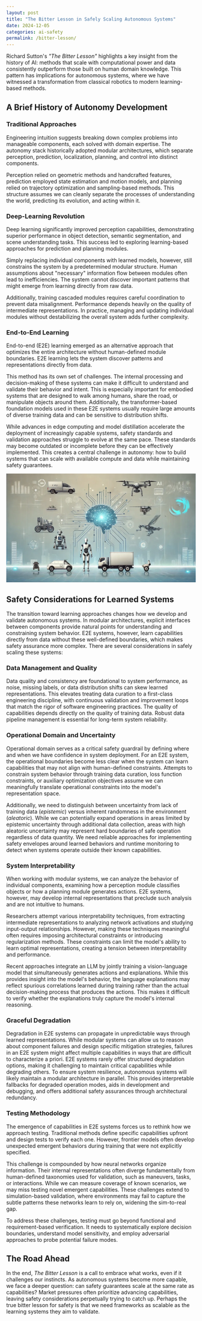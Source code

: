 ```yaml
---
layout: post
title: "The Bitter Lesson in Safely Scaling Autonomous Systems"
date: 2024-12-05
categories: ai-safety
permalink: /bitter-lesson/
---
```

Richard Sutton's *"The Bitter Lesson"* highlights a key insight from the history of AI: methods that scale with computational power and data consistently outperform those built on human domain knowledge. This pattern has implications for autonomous systems, where we have witnessed a transformation from classical robotics to modern learning-based methods.

## A Brief History of Autonomy Development

### Traditional Approaches

Engineering intuition suggests breaking down complex problems into manageable components, each solved with domain expertise. The autonomy stack historically adopted modular architectures, which separate perception, prediction, localization, planning, and control into distinct components.

Perception relied on geometric methods and handcrafted features, prediction employed state estimation and motion models, and planning relied on trajectory optimization and sampling-based methods. This structure assumes we can cleanly separate the processes of understanding the world, predicting its evolution, and acting within it.

### Deep-Learning Revolution

Deep learning significantly improved perception capabilities, demonstrating superior performance in object detection, semantic segmentation, and scene understanding tasks. This success led to exploring learning-based approaches for prediction and planning modules.

Simply replacing individual components with learned models, however, still constrains the system by a predetermined modular structure. Human assumptions about "necessary" information flow between modules often lead to inefficiencies. The system cannot discover important patterns that might emerge from learning directly from raw data.

Additionally, training cascaded modules requires careful coordination to prevent data misalignment. Performance depends heavily on the quality of intermediate representations. In practice, managing and updating individual modules without destabilizing the overall system adds further complexity.

### End-to-End Learning

End-to-end (E2E) learning emerged as an alternative approach that optimizes the entire architecture without human-defined module boundaries. E2E learning lets the system discover patterns and representations directly from data.

This method has its own set of challenges. The internal processing and decision-making of these systems can make it difficult to understand and validate their behavior and intent. This is especially important for embodied systems that are designed to walk among humans, share the road, or manipulate objects around them. Additionally, the transformer-based foundation models used in these E2E systems usually require large amounts of diverse training data and can be sensitive to distribution shifts.

While advances in edge computing and model distillation accelerate the deployment of increasingly capable systems, safety standards and validation approaches struggle to evolve at the same pace. These standards may become outdated or incomplete before they can be effectively implemented. This creates a central challenge in autonomy: how to build systems that can scale with available compute and data while maintaining safety guarantees.

![Neural Autonomous Systems](/assets/images/neural_autonomous_systems.png)


## Safety Considerations for Learned Systems

The transition toward learning approaches changes how we develop and validate autonomous systems. In modular architectures, explicit interfaces between components provide natural points for understanding and constraining system behavior. E2E systems, however, learn capabilities directly from data without these well-defined boundaries, which makes safety assurance more complex. There are several considerations in safely scaling these systems:

### Data Management and Quality

Data quality and consistency are foundational to system performance, as noise, missing labels, or data distribution shifts can skew learned representations. This elevates treating data curation to a first-class engineering discipline, with continuous validation and improvement loops that match the rigor of software engineering practices. The quality of capabilities depends directly on the quality of training data. Robust data pipeline management is essential for long-term system reliability.

### Operational Domain and Uncertainty

Operational domain serves as a critical safety guardrail by defining where and when we have confidence in system deployment. For an E2E system, the operational boundaries become less clear when the system can learn capabilities that may not align with human-defined constraints. Attempts to constrain system behavior through training data curation, loss function constraints, or auxiliary optimization objectives assume we can meaningfully translate operational constraints into the model's representation space.

Additionally, we need to distinguish between uncertainty from lack of training data (*epistemic*) versus inherent randomness in the environment (*aleatoric*). While we can potentially expand operations in areas limited by epistemic uncertainty through additional data collection, areas with high aleatoric uncertainty may represent hard boundaries of safe operation regardless of data quantity. We need reliable approaches for implementing safety envelopes around learned behaviors and runtime monitoring to detect when systems operate outside their known capabilities.

### System Interpretability

When working with modular systems, we can analyze the behavior of individual components, examining how a perception module classifies objects or how a planning module generates actions. E2E systems, however, may develop internal representations that preclude such analysis and are not intuitive to humans.

Researchers attempt various interpretability techniques, from extracting intermediate representations to analyzing network activations and studying input-output relationships. However, making these techniques meaningful often requires imposing architectural constraints or introducing regularization methods. These constraints can limit the model's ability to learn optimal representations, creating a tension between interpretability and performance.

Recent approaches integrate an LLM by jointly training a vision-language model that simultaneously generates actions and explanations. While this provides insight into the model's behavior, the language explanations may reflect spurious correlations learned during training rather than the actual decision-making process that produces the actions. This makes it difficult to verify whether the explanations truly capture the model's internal reasoning.

### Graceful Degradation

Degradation in E2E systems can propagate in unpredictable ways through learned representations. While modular systems can allow us to reason about component failures and design specific mitigation strategies, failures in an E2E system might affect multiple capabilities in ways that are difficult to characterize a priori. E2E systems rarely offer structured degradation options, making it challenging to maintain critical capabilities while degrading others. To ensure system resilience, autonomous systems will likely maintain a modular architecture in parallel. This provides interpretable fallbacks for degraded operation modes, aids in development and debugging, and offers additional safety assurances through architectural redundancy.

### Testing Methodology

The emergence of capabilities in E2E systems forces us to rethink how we approach testing. Traditional methods define specific capabilities upfront and design tests to verify each one. However, frontier models often develop unexpected emergent behaviors during training that were not explicitly specified.

This challenge is compounded by how neural networks organize information. Their internal representations often diverge fundamentally from human-defined taxonomies used for validation, such as maneuvers, tasks, or interactions. While we can measure coverage of known scenarios, we may miss testing novel emergent capabilities. These challenges extend to simulation-based validation, where environments may fail to capture the subtle patterns these networks learn to rely on, widening the sim-to-real gap.

To address these challenges, testing must go beyond functional and requirement-based verification. It needs to systematically explore decision boundaries, understand model sensitivity, and employ adversarial approaches to probe potential failure modes.


## The Road Ahead

In the end, *The Bitter Lesson* is a call to embrace what works, even if it challenges our instincts. As autonomous systems become more capable, we face a deeper question: can safety guarantees scale at the same rate as capabilities? Market pressures often prioritize advancing capabilities, leaving safety considerations perpetually trying to catch up. Perhaps the true bitter lesson for safety is that we need frameworks as scalable as the learning systems they aim to validate.
